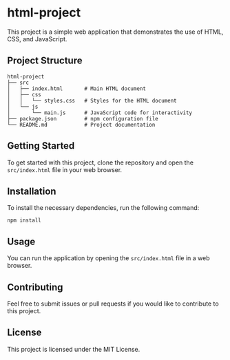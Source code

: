 # html-project

This project is a simple web application that demonstrates the use of HTML, CSS, and JavaScript. 

## Project Structure

```
html-project
├── src
│   ├── index.html       # Main HTML document
│   ├── css
│   │   └── styles.css   # Styles for the HTML document
│   └── js
│       └── main.js      # JavaScript code for interactivity
├── package.json         # npm configuration file
└── README.md            # Project documentation
```

## Getting Started

To get started with this project, clone the repository and open the `src/index.html` file in your web browser.

## Installation

To install the necessary dependencies, run the following command:

```
npm install
```

## Usage

You can run the application by opening the `src/index.html` file in a web browser. 

## Contributing

Feel free to submit issues or pull requests if you would like to contribute to this project. 

## License

This project is licensed under the MIT License.